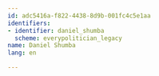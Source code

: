 ```yaml
---
id: adc5416a-f822-4438-8d9b-001fc4c5e1aa
identifiers:
- identifier: daniel_shumba
  scheme: everypolitician_legacy
name: Daniel Shumba
lang: en

---
```

